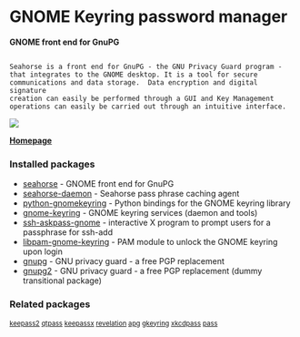 # GNOME Keyring password manager

__GNOME front end for GnuPG__

```

Seahorse is a front end for GnuPG - the GNU Privacy Guard program -
that integrates to the GNOME desktop. It is a tool for secure
communications and data storage.  Data encryption and digital signature
creation can easily be performed through a GUI and Key Management
operations can easily be carried out through an intuitive interface.

```

[![](https://screenshots.debian.net/thumbnail/seahorse/)](https://screenshots.debian.net/screenshot/seahorse/)



**[Homepage](https://wiki.gnome.org/Apps/Seahorse)**

### Installed packages

* [seahorse](https://packages.debian.org/stretch/seahorse) - GNOME front end for GnuPG
* [seahorse-daemon](https://packages.debian.org/stretch/seahorse-daemon) - Seahorse pass phrase caching agent
* [python-gnomekeyring](https://packages.debian.org/stretch/python-gnomekeyring) - Python bindings for the GNOME keyring library
* [gnome-keyring](https://packages.debian.org/stretch/gnome-keyring) - GNOME keyring services (daemon and tools)
* [ssh-askpass-gnome](https://packages.debian.org/stretch/ssh-askpass-gnome) - interactive X program to prompt users for a passphrase for ssh-add
* [libpam-gnome-keyring](https://packages.debian.org/stretch/libpam-gnome-keyring) - PAM module to unlock the GNOME keyring upon login
* [gnupg](https://packages.debian.org/stretch/gnupg) - GNU privacy guard - a free PGP replacement
* [gnupg2](https://packages.debian.org/stretch/gnupg2) - GNU privacy guard - a free PGP replacement (dummy transitional package)

### Related packages

<sub> [keepass2](https://packages.debian.org/stretch/keepass2) [qtpass](https://packages.debian.org/stretch/qtpass) [keepassx](https://packages.debian.org/stretch/keepassx) [revelation](https://packages.debian.org/stretch/revelation) [apg](https://packages.debian.org/stretch/apg) [gkeyring](https://packages.debian.org/stretch/gkeyring) [xkcdpass](https://packages.debian.org/stretch/xkcdpass) [pass](https://packages.debian.org/stretch/pass)  </sub>
